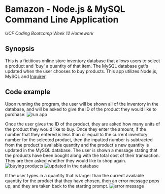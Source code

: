 # Bamazon - Node.js & MySQL Command Line Application
*UCF Coding Bootcamp Week 12 Homework*

## Synopsis

This is a fictitious online store inventory database that allows users to select a product and 'buy' a quantity of that item. The MySQL database get's updated when the user chooses to buy products. This app utilizes Node.js, MySQL and [Inquirer](https://www.npmjs.com/package/inquirer/).

## Code example

Upon running the program, the user will be shown all of the inventory in the database, and will be asked to give the ID of the product they would like to purchase:
![run app](https://media.giphy.com/media/xT39CRZX580a8de20o/giphy.gif)

Once the user gives the ID of the product, they are asked how many units of the product they would like to buy. Once they enter the amount, if the number that they entered is less than or equal to the current inventory number for the selected product, then the inputted number is subtracted from the product's available quantity and the product's new quantity is updated in the MySQL database. The user is shown a message stating that the products have been bought along with the total cost of their transaction. They are then asked whether they would like to shop again.
![buying products](https://media.giphy.com/media/26grg8ALidz7i0vNC/giphy.gif)
![updated in the database](https://media.giphy.com/media/xT39CRch4FWWVHoDkY/giphy.gif)

If the user types in a quantity that is larger than the current available quantity for the product that they have chosen, then an error message pops up, and they are taken back to the starting prompt.
![error message](https://media.giphy.com/media/xT39D2Tzpo4uvsaTcI/giphy.gif)
